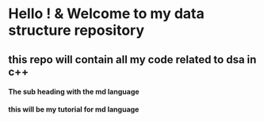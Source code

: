 # Hello ! & Welcome to my data structure repository 
## this repo will contain all my code related to dsa in c++
#### The sub heading with the md language 
**this will be my tutorial for md language**
